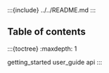 :::{include} ../../README.md
:::

Table of contents
-----------------
:::{toctree}
:maxdepth: 1

getting_started
user_guide
api
:::
